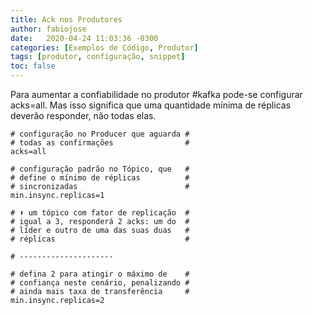 ```yaml
---
title: Ack nos Produtores
author: fabiojose
date:   2020-04-24 11:03:36 -0300
categories: [Exemplos de Código, Produtor]
tags: [produtor, configuração, snippet]
toc: false
---
```


Para aumentar a confiabilidade no produtor #kafka pode-se configurar acks=all. Mas isso significa que uma quantidade mínima de réplicas deverão responder, não todas elas.

```properties
# configuração no Producer que aguarda #
# todas as confirmações                #
acks=all

# configuração padrão no Tópico, que   #
# define o mínimo de réplicas          #
# sincronizadas                        #
min.insync.replicas=1

# ⬆️ um tópico com fator de replicação  #
# igual a 3, responderá 2 acks: um do  #
# líder e outro de uma das suas duas   #
# réplicas                             #

# ---------------------

# defina 2 para atingir o máximo de    #
# confiança neste cenário, penalizando #
# ainda mais taxa de transferência     #
min.insync.replicas=2
```